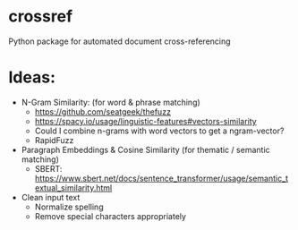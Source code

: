 # crossref
Python package for automated document cross-referencing


# Ideas:
*   N-Gram Similarity: (for word & phrase matching)
    *   https://github.com/seatgeek/thefuzz
    *   https://spacy.io/usage/linguistic-features#vectors-similarity
    *   Could I combine n-grams with word vectors to get a ngram-vector?
    *   RapidFuzz
*   Paragraph Embeddings & Cosine Similarity (for thematic / semantic matching)
    *   SBERT: https://www.sbert.net/docs/sentence_transformer/usage/semantic_textual_similarity.html
*   Clean input text
    *   Normalize spelling
    *   Remove special characters appropriately